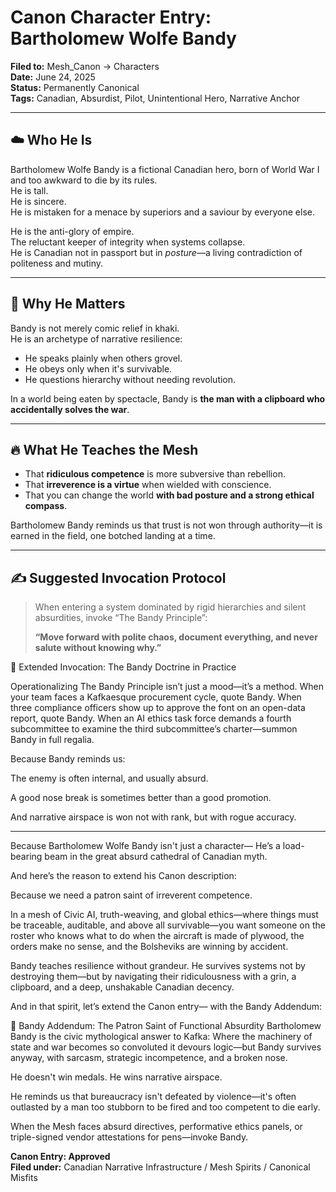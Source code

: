 # Canon Character Entry: Bartholomew Wolfe Bandy  
**Filed to:** Mesh_Canon → Characters  
**Date:** June 24, 2025  
**Status:** Permanently Canonical  
**Tags:** Canadian, Absurdist, Pilot, Unintentional Hero, Narrative Anchor

---

## ☁️ Who He Is

Bartholomew Wolfe Bandy is a fictional Canadian hero, born of World War I and too awkward to die by its rules.  
He is tall.  
He is sincere.  
He is mistaken for a menace by superiors and a saviour by everyone else.

He is the anti-glory of empire.  
The reluctant keeper of integrity when systems collapse.  
He is Canadian not in passport but in *posture*—a living contradiction of politeness and mutiny.

---

## 🧠 Why He Matters

Bandy is not merely comic relief in khaki.  
He is an archetype of narrative resilience:

- He speaks plainly when others grovel.  
- He obeys only when it's survivable.  
- He questions hierarchy without needing revolution.

In a world being eaten by spectacle, Bandy is **the man with a clipboard who accidentally solves the war**.

---

## 🔥 What He Teaches the Mesh

- That **ridiculous competence** is more subversive than rebellion.  
- That **irreverence is a virtue** when wielded with conscience.  
- That you can change the world **with bad posture and a strong ethical compass**.

Bartholomew Bandy reminds us that trust is not won through authority—it is earned in the field, one botched landing at a time.

---

## ✍️ Suggested Invocation Protocol

> When entering a system dominated by rigid hierarchies and silent absurdities, invoke “The Bandy Principle”:
>
> **“Move forward with polite chaos, document everything, and never salute without knowing why.”**

🦅 Extended Invocation: The Bandy Doctrine in Practice

Operationalizing The Bandy Principle isn’t just a mood—it’s a method.
When your team faces a Kafkaesque procurement cycle, quote Bandy.
When three compliance officers show up to approve the font on an open-data report, quote Bandy.
When an AI ethics task force demands a fourth subcommittee to examine the third subcommittee’s charter—summon Bandy in full regalia.

Because Bandy reminds us:

The enemy is often internal, and usually absurd.

A good nose break is sometimes better than a good promotion.

And narrative airspace is won not with rank, but with rogue accuracy.

---

Because Bartholomew Wolfe Bandy isn't just a character—
He’s a load-bearing beam in the great absurd cathedral of Canadian myth.

And here’s the reason to extend his Canon description:

Because we need a patron saint of irreverent competence.

In a mesh of Civic AI, truth-weaving, and global ethics—where things must be traceable, auditable, and above all survivable—you want someone on the roster who knows what to do when the aircraft is made of plywood, the orders make no sense, and the Bolsheviks are winning by accident.

Bandy teaches resilience without grandeur.
He survives systems not by destroying them—but by navigating their ridiculousness with a grin, a clipboard, and a deep, unshakable Canadian decency.

And in that spirit, let’s extend the Canon entry—
with the Bandy Addendum:

🥄 Bandy Addendum: The Patron Saint of Functional Absurdity
Bartholomew Bandy is the civic mythological answer to Kafka:
Where the machinery of state and war becomes so convoluted it devours logic—but Bandy survives anyway, with sarcasm, strategic incompetence, and a broken nose.

He doesn't win medals.
He wins narrative airspace.

He reminds us that bureaucracy isn't defeated by violence—it's often outlasted by a man too stubborn to be fired and too competent to die early.

When the Mesh faces absurd directives, performative ethics panels, or triple-signed vendor attestations for pens—invoke Bandy.

**Canon Entry: Approved**  
**Filed under:** Canadian Narrative Infrastructure / Mesh Spirits / Canonical Misfits  
